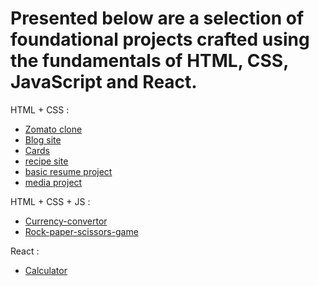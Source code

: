 # Presented below are a selection of foundational projects crafted using the fundamentals of HTML, CSS, JavaScript and React.

HTML + CSS : 
- [Zomato clone](https://github.com/Harshtayal2005/Projects/tree/main/Projects/Zomato_clone)
- [Blog site](https://github.com/Harshtayal2005/Projects/tree/main/Projects/Blog_site)
- [Cards](https://github.com/Harshtayal2005/Projects/tree/main/Projects/Cards)
- [recipe site](https://github.com/Harshtayal2005/Projects/tree/main/Projects/Recipe_site)
- [basic resume project](https://github.com/Harshtayal2005/Projects/tree/main/Projects/Basic_resume)
- [media project](https://github.com/Harshtayal2005/Projects/tree/main/Projects/media)

HTML + CSS + JS :
- [Currency-convertor](https://github.com/Harshtayal2005/Projects/tree/main/Projects/Currency_convertor)
- [Rock-paper-scissors-game](https://github.com/Harshtayal2005/Projects/tree/main/Projects/RPS_game)

React : 
- [Calculator](https://github.com/Harshtayal2005/Projects/tree/main/Projects/Calculator)




